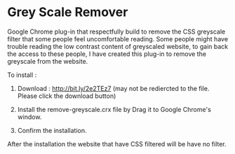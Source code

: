 # Grey Scale Remover

Google Chrome plug-in that respectfully build to remove the CSS greyscale filter that some people feel uncomfortable reading.
Some people might have trouble reading the low contrast content of greyscaled website, to gain back the access to these people, I have created this plug-in to remove the greyscale from the website. 

To install : 

1. Download : http://bit.ly/2e2TEz7  (may not be rediercted to the file. Please click the download button)

2. Install the remove-greyscale.crx file by Drag it to Google Chrome's window. 

3. Confirm the installation. 

After the installation the website that have CSS filtered will be have no filter.

